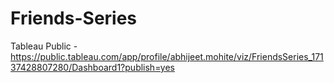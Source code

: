# Friends-Series

Tableau Public - https://public.tableau.com/app/profile/abhijeet.mohite/viz/FriendsSeries_17137428807280/Dashboard1?publish=yes
